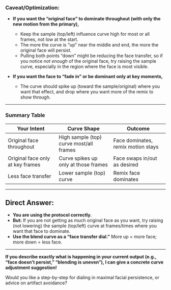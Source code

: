 ### **Caveat/Optimization:**

* **If you want the “original face” to dominate throughout (with only the new motion from the primary),**

  * Keep the sample (top/left) influence curve high for most or all frames, not low at the start.
  * The more the curve is “up” near the middle and end, the more the original face will persist.
  * Pulling both points “down” might be reducing the face transfer, so if you notice *not enough* of the original face, try raising the sample curve, especially in the region where the face is most visible.

* **If you want the face to “fade in” or be dominant only at key moments,**

  * The curve should spike up (toward the sample/original) where you want that effect, and drop where you want more of the remix to show through.

---

### **Summary Table**

| Your Intent                      | Curve Shape                             | Outcome                            |
| -------------------------------- | --------------------------------------- | ---------------------------------- |
| Original face throughout         | High sample (top) curve most/all frames | Face dominates, remix motion stays |
| Original face only at key frames | Curve spikes up only at those frames    | Face swaps in/out as desired       |
| Less face transfer               | Lower sample (top) curve                | Remix face dominates               |

---

## **Direct Answer:**

* **You are using the protocol correctly.**
* **But:** If you are not getting as much original face as you want, try raising (not lowering) the sample (top/left) curve at frames/times where you want that face to dominate.
* **Use the blend curve as a “face transfer dial.”** More up = more face; more down = less face.

---

**If you describe exactly what is happening in your current output (e.g., “face doesn’t persist,” “blending is uneven”), I can give a concrete curve adjustment suggestion!**

Would you like a step-by-step for dialing in maximal facial persistence, or advice on artifact avoidance?
